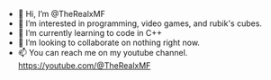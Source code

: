 - 👋 Hi, I’m @TheRealxMF
- 👀 I’m interested in programming, video games, and rubik's cubes.
- 🌱 I’m currently learning to code in C++
- 💞️ I’m looking to collaborate on nothing right now.
- 📫 You can reach me on my youtube channel. https://youtube.com/@TheRealxMF

<!---
TheRealxMF/TheRealxMF is a ✨ special ✨ repository because its `README.md` (this file) appears on your GitHub profile.
You can click the Preview link to take a look at your changes.
--->
